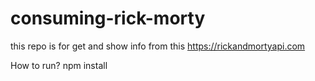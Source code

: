 # consuming-rick-morty
this repo is for get and show info from this https://rickandmortyapi.com

How to run?
npm install